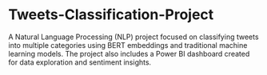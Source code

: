 # Tweets-Classification-Project
A Natural Language Processing (NLP) project focused on classifying tweets into multiple categories using BERT embeddings and traditional machine learning models. The project also includes a Power BI dashboard created for data exploration and sentiment insights. 

